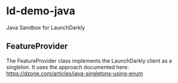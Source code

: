# ld-demo-java

Java Sandbox for LaunchDarkly 

## FeatureProvider

The FeatureProvider class implements the LaunchDarkly client as a singleton. It uses the approach documented here: https://dzone.com/articles/java-singletons-using-enum 

